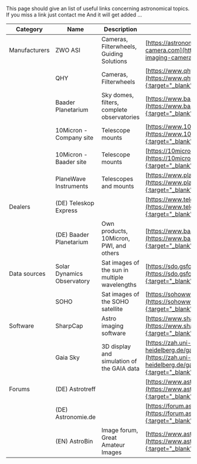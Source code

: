 This page should give an list of useful links concerning astronomical topics.
If you miss a link just contact me And it will get added ...

|Category     |Name                      |Description                                  |Link                                                                                                                        |
|-------------|--------------------------|---------------------------------------------|----------------------------------------------------------------------------------------------------------------------------|
|Manufacturers|ZWO ASI                   |Cameras, Filterwheels, Guiding Solutions     |[https://astronomy-imaging-camera.com](https://astronomy-imaging-camera.com){:target="_blank"}                              |
|             |QHY                       |Cameras, Filterwheels                        |[https://www.qhyccd.com](https://www.qhyccd.com){:target="_blank"}                                                          |
|             |Baader Planetarium        |Sky domes, filters, complete observatories   |[https://www.baader-planetarium.com](https://www.baader-planetarium.com){:target="_blank"}                                  |
|             |10Micron - Company site   |Telescope mounts                             |[https://www.10micron.eu/en/homepage](https://www.10micron.eu/en/homepage){:target="_blank"}                                |
|             |10Micron - Baader site    |Telescope mounts                             |[https://10micron.de/en](https://10micron.de/en){:target="_blank"}                                                          |
|             |PlaneWave Instruments     |Telescopes and mounts                        |[https://www.planewave.eu](https://www.planewave.eu){:target="_blank"}                                                      |
|Dealers      |(DE) Teleskop Express     |                                             |[https://www.teleskop-express.de](https://www.teleskop-express.de){:target="_blank"}                                        |
|             |(DE) Baader Planetarium   |Own products, 10Micron, PWI, and others      |[https://www.baader-planetarium.com](https://www.baader-planetarium.com){:target="_blank"}                                  |
|Data sources |Solar Dynamics Observatory|Sat images of the sun in multiple wavelengths|[https://sdo.gsfc.nasa.gov](https://sdo.gsfc.nasa.gov){:target="_blank"}                                                    |
|             |SOHO                      |Sat images of the SOHO satellite             |[https://sohowww.nascom.nasa.gov](https://sohowww.nascom.nasa.gov){:target="_blank"}                                        |
|Software     |SharpCap                  |Astro imaging software                       |[https://www.sharpcap.co.uk](https://www.sharpcap.co.uk){:target="_blank"}                                                  |
|             |Gaia Sky                  |3D display and simulation of the GAIA data   |[https://zah.uni-heidelberg.de/gaia/outreach/gaiasky](https://zah.uni-heidelberg.de/gaia/outreach/gaiasky){:target="_blank"}|
|Forums       |(DE) Astrotreff           |                                             |[https://www.astrotreff.de](https://www.astrotreff.de){:target="_blank"}                                                    |
|             |(DE) Astronomie.de        |                                             |[https://forum.astronomie.de](https://forum.astronomie.de){:target="_blank"}                                                |
|             |(EN) AstroBin             |Image forum, Great Amateur Images            |[https://www.astrobin.com](https://www.astrobin.com){:target="_blank"}                                                      |
